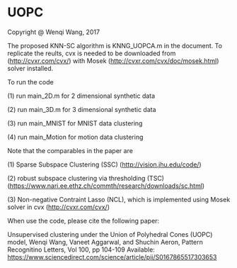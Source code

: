 # UOPC
Copyright @ Wenqi Wang, 2017

The proposed KNN-SC algorithm is KNNG_UOPCA.m in the document.
To replicate the reults, cvx is needed to be downloaded from (http://cvxr.com/cvx/) with Mosek (http://cvxr.com/cvx/doc/mosek.html) solver installed. 

To run the code

(1) run main_2D.m for 2 dimensional synthetic data

(2) run main_3D.m for 3 dimensional synthetic data

(3) run main_MNIST for MNIST data clustering

(4) run main_Motion for motion data clustering


Note that the comparables in the paper are 

(1) Sparse Subspace Clustering (SSC)  (http://vision.jhu.edu/code/)

(2) robust subspace clustering via thresholding (TSC) (https://www.nari.ee.ethz.ch/commth/research/downloads/sc.html)

(3) Non-negative Contraint Lasso (NCL), which is implemented using Mosek solver in cvx
(http://cvxr.com/cvx/)

When use the code, please cite the following paper:

Unsupervised clustering under the Union of Polyhedral Cones (UOPC) model, Wenqi Wang, Vaneet Aggarwal, and Shuchin Aeron, Pattern Recognitino Letters, Vol 100, pp 104-109
Available: https://www.sciencedirect.com/science/article/pii/S0167865517303653



